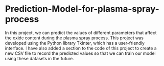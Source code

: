 # Prediction-Model-for-plasma-spray-process
In this project, we can predict the values of different parameters that affect the oxide content during the plasma spray process. 
This project was developed using the Python library Tkinter, which has a user-friendly interface. 
I have also added a section to the code of this project to create a new CSV file to record the predicted values so that we can train our model using these datasets in the future.
